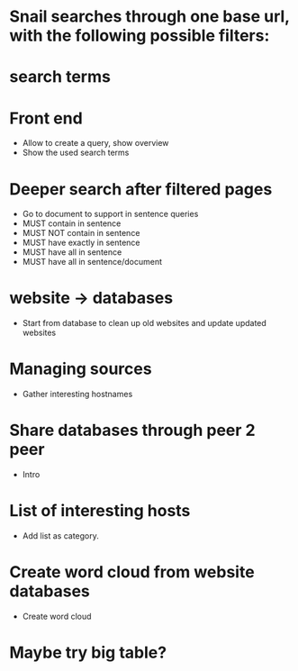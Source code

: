 
# Snail searches through one base url, with the following possible filters:
# search terms

# Front end
- Allow to create a query, show overview
- Show the used search terms

# Deeper search after filtered pages
- Go to document to support in sentence queries
- MUST contain in sentence
- MUST NOT contain in sentence
- MUST have exactly in sentence
- MUST have all in sentence
- MUST have all in sentence/document

# website -> databases
- Start from database to clean up old websites and update updated websites
 
# Managing sources
- Gather interesting hostnames

# Share databases through peer 2 peer
- Intro

# List of interesting hosts
- Add list as category.

# Create word cloud from website databases
- Create word cloud

# Maybe try big table? 